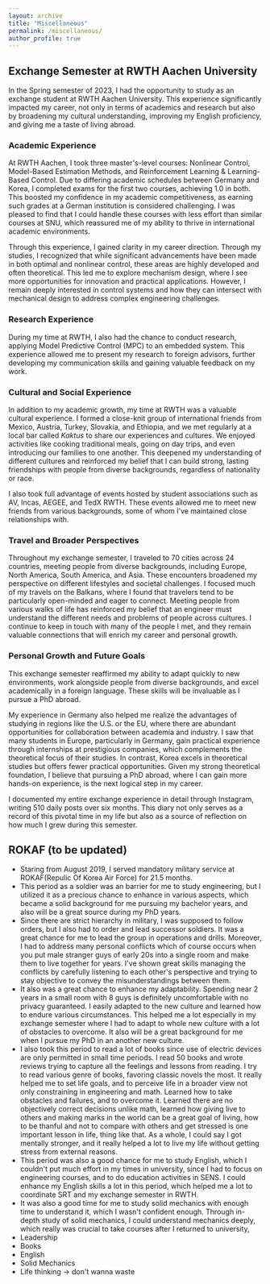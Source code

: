 ```yaml
---
layout: archive
title: "Miscellaneous"
permalink: /miscellaneous/
author_profile: true
---
```


## Exchange Semester at RWTH Aachen University

In the Spring semester of 2023, I had the opportunity to study as an exchange student at RWTH Aachen University. This experience significantly impacted my career, not only in terms of academics and research but also by broadening my cultural understanding, improving my English proficiency, and giving me a taste of living abroad.

### Academic Experience

At RWTH Aachen, I took three master's-level courses: Nonlinear Control, Model-Based Estimation Methods, and Reinforcement Learning & Learning-Based Control. Due to differing academic schedules between Germany and Korea, I completed exams for the first two courses, achieving 1.0 in both. This boosted my confidence in my academic competitiveness, as earning such grades at a German institution is considered challenging. I was pleased to find that I could handle these courses with less effort than similar courses at SNU, which reassured me of my ability to thrive in international academic environments.

Through this experience, I gained clarity in my career direction. Through my studies, I recognized that while significant advancements have been made in both optimal and nonlinear control, these areas are highly developed and often theoretical. This led me to explore mechanism design, where I see more opportunities for innovation and practical applications. However, I remain deeply interested in control systems and how they can intersect with mechanical design to address complex engineering challenges.

### Research Experience

During my time at RWTH, I also had the chance to conduct research, applying Model Predictive Control (MPC) to an embedded system. This experience allowed me to present my research to foreign advisors, further developing my communication skills and gaining valuable feedback on my work.

### Cultural and Social Experience

In addition to my academic growth, my time at RWTH was a valuable cultural experience. I formed a close-knit group of international friends from Mexico, Austria, Turkey, Slovakia, and Ethiopia, and we met regularly at a local bar called *Kaktus* to share our experiences and cultures. We enjoyed activities like cooking traditional meals, going on day trips, and even introducing our families to one another. This deepened my understanding of different cultures and reinforced my belief that I can build strong, lasting friendships with people from diverse backgrounds, regardless of nationality or race.

I also took full advantage of events hosted by student associations such as AV, Incas, AEGEE, and TedX RWTH. These events allowed me to meet new friends from various backgrounds, some of whom I’ve maintained close relationships with.

### Travel and Broader Perspectives

Throughout my exchange semester, I traveled to 70 cities across 24 countries, meeting people from diverse backgrounds, including Europe, North America, South America, and Asia. These encounters broadened my perspective on different lifestyles and societal challenges. I focused much of my travels on the Balkans, where I found that travelers tend to be particularly open-minded and eager to connect. Meeting people from various walks of life has reinforced my belief that an engineer must understand the different needs and problems of people across cultures. I continue to keep in touch with many of the people I met, and they remain valuable connections that will enrich my career and personal growth.

### Personal Growth and Future Goals

This exchange semester reaffirmed my ability to adapt quickly to new environments, work alongside people from diverse backgrounds, and excel academically in a foreign language. These skills will be invaluable as I pursue a PhD abroad.

My experience in Germany also helped me realize the advantages of studying in regions like the U.S. or the EU, where there are abundant opportunities for collaboration between academia and industry. I saw that many students in Europe, particularly in Germany, gain practical experience through internships at prestigious companies, which complements the theoretical focus of their studies. In contrast, Korea excels in theoretical studies but offers fewer practical opportunities. Given my strong theoretical foundation, I believe that pursuing a PhD abroad, where I can gain more hands-on experience, is the next logical step in my career.

I documented my entire exchange experience in detail through Instagram, writing 510 daily posts over six months. This diary not only serves as a record of this pivotal time in my life but also as a source of reflection on how much I grew during this semester.


## ROKAF (to be updated)
- Staring from August 2019, I served mandatory military service at ROKAF(Repulic Of Korea Air Force) for 21.5 months.
- This period as a soldier was an barrier for me to study engineering, but I utilized it as  a precious chance to enhance in various aspects, which became a solid background for me pursuing my bachelor years, and also will be a great source during my PhD years.
- Since there are strict hierarchy in military, I was supposed to follow orders, but I also had to order and lead successor soldiers. It was a great chance for me to lead the group in operations and drills. Moreover, I had to address many personal conflicts which of course occurs when you put male stranger guys of early 20s into a single room and make them to live together for years. I've shown great skills managing the conflicts by carefully listening to each other's perspective and trying to stay objective to convey the misunderstandings between them.
- It also was a great chance to enhance my adaptability. Spending near 2 years in a small room with 8 guys is definitely uncomfortable with no privacy guaranteed. I easily adapted to the new culture and learned how to endure various circumstances. This helped me a lot especially in my exchange semester where I had to adapt to whole new culture with a lot of obstacles to overcome. It also will be a great background for me when I pursue my PhD in an another new culture.
- I also took this period to read a lot of books since use of electric devices are only permitted in small time periods. I read 50 books and wrote reviews trying to capture all the feelings and lessons from reading. I try to read various genre of books, favoring classic novels the most. It really helped me to set life goals, and to perceive life in a broader view not only constraining in engineering and math. Learned how to take obstacles and failures, and to overcome it. Learned there are no objectively correct decisions unlike math, learned how giving live to others and making marks in the world can be a great goal of living, how to be thanful and not to compare with others and get stressed is one important lesson in life, thing like that. As a whole, I could say I got mentally stronger, and it really helped a lot to live my life without getting stress from external reasons.
- This period was also a good chance for me to study English, which I couldn't put much effort in my times in university, since I had to focus on engineering courses, and to do education activities in SENS. I could enhance my English skills a lot in this period, which helped me a lot to coordinate SRT and my exchange semester in RWTH.
- It was also a good time for me to study solid mechanics with enough time to understand it, which I wasn't confident enough. Through in-depth study of solid mechanics, I could understand mechanics deeply, which really was crucial to take courses after I returned to university,
- Leadership
- Books
- English
- Solid Mechanics
- Life thinking -> don't wanna waste

